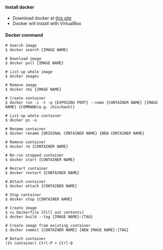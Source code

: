 #### Install docker

- Download docker at <a href="https://www.docker.com/docker-toolbox" target="_blank">this site</a>
- Docker will install with VirtualBox


#### Docker command

~~~
# Search image
$ docker search {IMAGE NAME}

# Download image
$ docker pull {IMAGE NAME}

# List-up whole image
$ docker images

# Remove image
$ docker rmi {IMAGE NAME}

# Create container
$ docker run -i -t -p {EXPOSING PORT} --name {CONTAINER NAME} {IMAGE NAME} {COMMAND(e.g. /bin/bash)}

# List-up whole container
$ docker ps -a

# Rename container
$ docker rename {ORIGINAL CONTAINER NAME} {NEW CONTAINER NAME}

# Remove container
$ docker rm {CONTAINER NAME}

# Re-run stopped container
$ docker start {CONTAINER NAME}

# Restart container
$ docker restart {CONTAINER NAME}

# Attach container
$ docker attach {CONTAINER NAME}

# Stop container
$ docker stop {CONTAINER NAME}

# Create image
$ vi Dockerfile [Fill out contents]
$ docker build --tag {IMAGE NAME}:{TAG}

# Create image from existing container
$ docker commit {CONTAINER NAME} {NEW IMAGE NAME}:{TAG}

# Detach container
(In container) Ctrl-P + Ctrl-Q

~~~~
